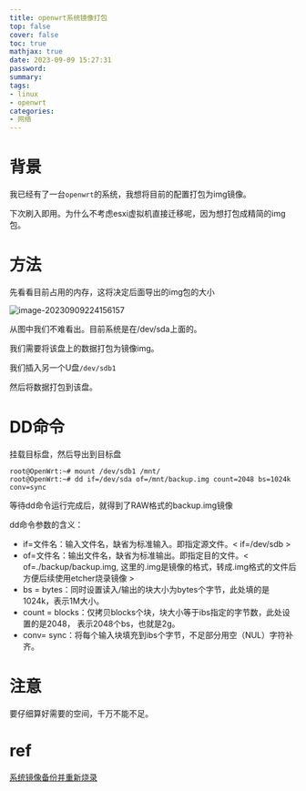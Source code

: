 ```yaml
---
title: openwrt系统镜像打包
top: false
cover: false
toc: true
mathjax: true
date: 2023-09-09 15:27:31
password:
summary:
tags:
- linux
- openwrt
categories:
- 网络
---
```


# 背景

我已经有了一台`openwrt`的系统，我想将目前的配置打包为img镜像。

下次刷入即用。为什么不考虑esxi虚拟机直接迁移呢，因为想打包成精简的img包。

# 方法

先看看目前占用的内存，这将决定后面导出的img包的大小

![image-20230909224156157](C:\Users\kenger\AppData\Roaming\Typora\typora-user-images\image-20230909224156157.png)

从图中我们不难看出。目前系统是在/dev/sda上面的。

我们需要将该盘上的数据打包为镜像img。

我们插入另一个U盘`/dev/sdb1`

然后将数据打包到该盘。

# DD命令

挂载目标盘，然后导出到目标盘

```
root@OpenWrt:~# mount /dev/sdb1 /mnt/
root@OpenWrt:~# dd if=/dev/sda of=/mnt/backup.img count=2048 bs=1024k  conv=sync
```

等待dd命令运行完成后，就得到了RAW格式的backup.img镜像

dd命令参数的含义：

- if=文件名：输入文件名，缺省为标准输入。即指定源文件。< if=/dev/sdb >
- of=文件名：输出文件名，缺省为标准输出。即指定目的文件。< of=./backup/backup.img, 这里的.img是镜像的格式，转成.img格式的文件后方便后续使用etcher烧录镜像 >
- bs = bytes：同时设置读入/输出的块大小为bytes个字节，此处填的是1024k，表示1M大小。
- count = blocks：仅拷贝blocks个块，块大小等于ibs指定的字节数，此处设置的是2048， 表示2048个bs，也就是2g。
- conv= sync：将每个输入块填充到ibs个字节，不足部分用空（NUL）字符补齐。



# 注意

要仔细算好需要的空间，千万不能不足。





# ref

[系统镜像备份并重新烧录](https://doc.embedfire.com/linux/rk356x/build_and_deploy/zh/latest/building_image/image_backup/image_backup.html)

